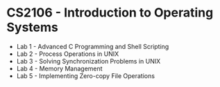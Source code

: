 # CS2106 - Introduction to Operating Systems
- Lab 1 - Advanced C Programming and Shell Scripting
- Lab 2 - Process Operations in UNIX
- Lab 3 - Solving Synchronization Problems in UNIX
- Lab 4 - Memory Management
- Lab 5 - Implementing Zero-copy File Operations
